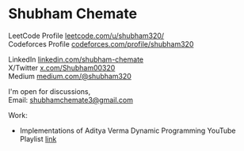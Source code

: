 # Shubham Chemate
<!---
```
Backend System: Go, Java, Python, NodeJS
Backend Framework: ExpressJS, NodeJS, Spring Boot
SQL Databases: MySQL, Oracle DB, SQL Server
NoSQL Databases: MongoDB
Caching: Hazelcast, Redis
Architectural Patterns: Pub-sub, Req-Res, Even Driven
Stream Processing: Kafka
API Architecture: GraphQL, REST
API Tools: Postman, Insomnia
Vesion Control & CI/CD: GIT, Github, Gitlab
Text Editor: Visual Studio Code, IntelliJ (for Java)
Containerization: Docker, Kubernetes
Frontend: HTML, CSS, XYZ Library
```
-->
LeetCode Profile [leetcode.com/u/shubham320/](https://leetcode.com/u/shubham320/)  
Codeforces Profile [codeforces.com/profile/shubham320](https://codeforces.com/profile/shubham320)

LinkedIn [linkedin.com/shubham-chemate](https://www.linkedin.com/in/shubham-chemate/)  
X/Twitter [x.com/Shubham00320](https://x.com/Shubham00320)  
Medium [medium.com/@shubham320](https://medium.com/@shubham320)  

I'm open for discussions,  
Email: shubhamchemate3@gmail.com  

Work:  
- Implementations of Aditya Verma Dynamic Programming YouTube Playlist [link](https://github.com/shubham-chemate/Dynamic-Programming-Questions-by-Aditya-Verma)

<!---
Languages - C++, Java, Python  
Want to Learn - C, Go, Rust, Python-full fledged, Typescript, Javascript, One based on Pure Functional Programming
-->
